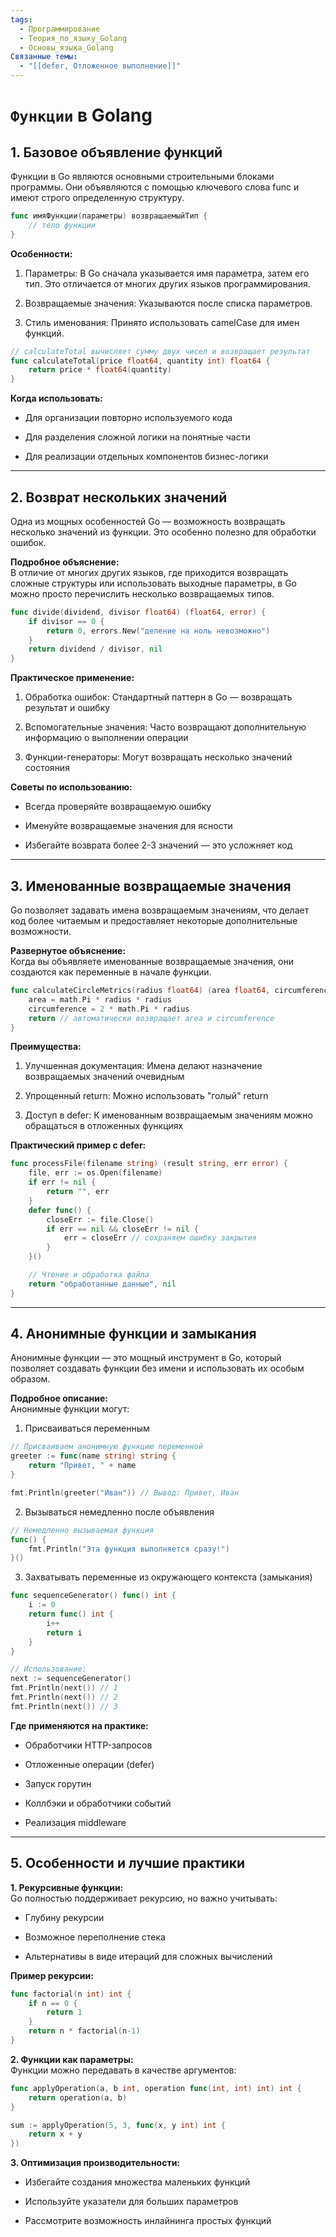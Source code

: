 ```yaml
---
tags:
  - Программирование
  - Теория_по_языку_Golang
  - Основы_языка_Golang
Связанные темы:
  - "[[defer, Отложенное выполнение]]"
---
```


# `Функции` в Golang

## **1. Базовое объявление функций**

Функции в Go являются основными строительными блоками программы. Они объявляются с помощью ключевого слова func и имеют строго определенную структуру.

```go
func имяФункции(параметры) возвращаемыйТип {
    // тело функции
}
```

**Особенности:**

1. Параметры: В Go сначала указывается имя параметра, затем его тип. Это отличается от многих других языков программирования.
    
2. Возвращаемые значения: Указываются после списка параметров.
    
3. Стиль именования: Принято использовать camelCase для имен функций.

```go
// calculateTotal вычисляет сумму двух чисел и возвращает результат
func calculateTotal(price float64, quantity int) float64 {
    return price * float64(quantity)
}
```

**Когда использовать:**

- Для организации повторно используемого кода
    
- Для разделения сложной логики на понятные части
    
- Для реализации отдельных компонентов бизнес-логики
    

---

## **2. Возврат нескольких значений**

Одна из мощных особенностей Go — возможность возвращать несколько значений из функции. Это особенно полезно для обработки ошибок.

**Подробное объяснение:**  
В отличие от многих других языков, где приходится возвращать сложные структуры или использовать выходные параметры, в Go можно просто перечислить несколько возвращаемых типов.

```go
func divide(dividend, divisor float64) (float64, error) {
    if divisor == 0 {
        return 0, errors.New("деление на ноль невозможно")
    }
    return dividend / divisor, nil
}
```

**Практическое применение:**

1. Обработка ошибок: Стандартный паттерн в Go — возвращать результат и ошибку
    
2. Вспомогательные значения: Часто возвращают дополнительную информацию о выполнении операции
    
3. Функции-генераторы: Могут возвращать несколько значений состояния
    

**Советы по использованию:**

- Всегда проверяйте возвращаемую ошибку
    
- Именуйте возвращаемые значения для ясности
    
- Избегайте возврата более 2-3 значений — это усложняет код
    

---

## **3. Именованные возвращаемые значения**

Go позволяет задавать имена возвращаемым значениям, что делает код более читаемым и предоставляет некоторые дополнительные возможности.

**Развернутое объяснение:**  
Когда вы объявляете именованные возвращаемые значения, они создаются как переменные в начале функции.

```go
func calculateCircleMetrics(radius float64) (area float64, circumference float64) {
    area = math.Pi * radius * radius
    circumference = 2 * math.Pi * radius
    return // автоматически возвращает area и circumference
}
```

**Преимущества:**

1. Улучшенная документация: Имена делают назначение возвращаемых значений очевидным
    
2. Упрощенный return: Можно использовать "голый" return
    
3. Доступ в defer: К именованным возвращаемым значениям можно обращаться в отложенных функциях

**Практический пример с defer:**
```go
func processFile(filename string) (result string, err error) {
    file, err := os.Open(filename)
    if err != nil {
        return "", err
    }
    defer func() {
        closeErr := file.Close()
        if err == nil && closeErr != nil {
            err = closeErr // сохраняем ошибку закрытия
        }
    }()

    // Чтение и обработка файла
    return "обработанные данные", nil
}
```

---

## **4. Анонимные функции и замыкания**

Анонимные функции — это мощный инструмент в Go, который позволяет создавать функции без имени и использовать их особым образом.

**Подробное описание:**  
Анонимные функции могут:

1. Присваиваться переменным
```go
// Присваиваем анонимную функцию переменной
greeter := func(name string) string {
    return "Привет, " + name
}

fmt.Println(greeter("Иван")) // Вывод: Привет, Иван
```
    
2. Вызываться немедленно после объявления
```go
// Немедленно вызываемая функция
func() {
    fmt.Println("Эта функция выполняется сразу!")
}()
```
    
3. Захватывать переменные из окружающего контекста (замыкания)
```go
func sequenceGenerator() func() int {
    i := 0
    return func() int {
        i++
        return i
    }
}

// Использование:
next := sequenceGenerator()
fmt.Println(next()) // 1
fmt.Println(next()) // 2
fmt.Println(next()) // 3
```

**Где применяются на практике:**

- Обработчики HTTP-запросов
    
- Отложенные операции (defer)
    
- Запуск горутин
    
- Коллбэки и обработчики событий
    
- Реализация middleware
    

---

## **5. Особенности и лучшие практики**

**1. Рекурсивные функции:**  
Go полностью поддерживает рекурсию, но важно учитывать:

- Глубину рекурсии
    
- Возможное переполнение стека
    
- Альтернативы в виде итераций для сложных вычислений

**Пример рекурсии:**
```go
func factorial(n int) int {
    if n == 0 {
        return 1
    }
    return n * factorial(n-1)
}
```

**2. Функции как параметры:**  
Функции можно передавать в качестве аргументов:
```go
func applyOperation(a, b int, operation func(int, int) int) int {
    return operation(a, b)
}

sum := applyOperation(5, 3, func(x, y int) int {
    return x + y
})
```

**3. Оптимизация производительности:**

- Избегайте создания множества маленьких функций
    
- Используйте указатели для больших параметров
    
- Рассмотрите возможность инлайнинга простых функций